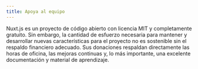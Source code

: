 ```yaml
---
title: Apoya al equipo
---
```

Nuxt.js es un proyecto de código abierto con licencia MIT y completamente gratuito. Sin embargo, la cantidad de esfuerzo necesaria para mantener y desarrollar nuevas características para el proyecto no es sostenible sin el respaldo financiero adecuado. Sus donaciones respaldan directamente las horas de oficina, las mejoras continuas y, lo más importante, una excelente documentación y material de aprendizaje.
